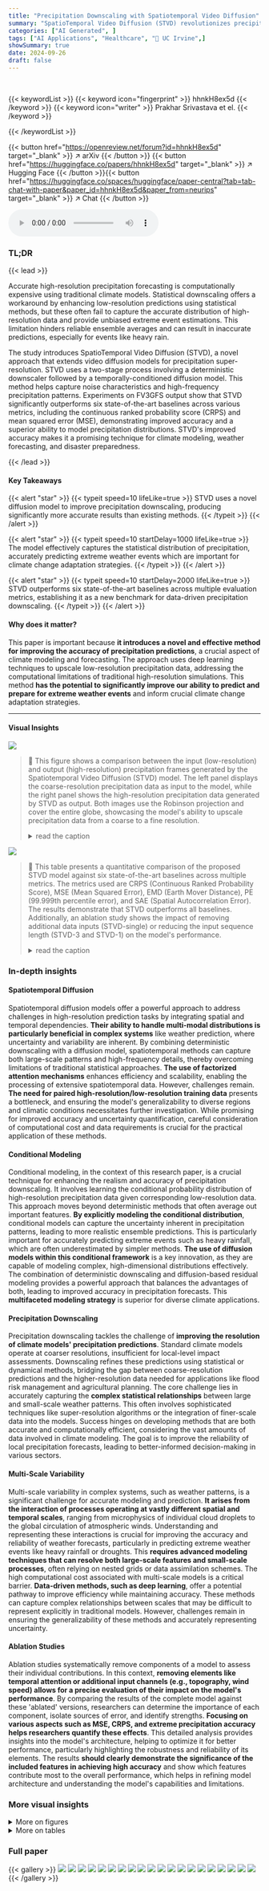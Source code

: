 ```yaml
---
title: "Precipitation Downscaling with Spatiotemporal Video Diffusion"
summary: "SpatioTemporal Video Diffusion (STVD) revolutionizes precipitation downscaling using a novel diffusion model, achieving state-of-the-art accuracy in super-resolution while capturing crucial distributi..."
categories: ["AI Generated", ]
tags: ["AI Applications", "Healthcare", "🏢 UC Irvine",]
showSummary: true
date: 2024-09-26
draft: false
---
```


<br>

{{< keywordList >}}
{{< keyword icon="fingerprint" >}} hhnkH8ex5d {{< /keyword >}}
{{< keyword icon="writer" >}} Prakhar Srivastava et el. {{< /keyword >}}
 
{{< /keywordList >}}

{{< button href="https://openreview.net/forum?id=hhnkH8ex5d" target="_blank" >}}
↗ arXiv
{{< /button >}}
{{< button href="https://huggingface.co/papers/hhnkH8ex5d" target="_blank" >}}
↗ Hugging Face
{{< /button >}}{{< button href="https://huggingface.co/spaces/huggingface/paper-central?tab=tab-chat-with-paper&paper_id=hhnkH8ex5d&paper_from=neurips" target="_blank" >}}
↗ Chat
{{< /button >}}




<audio controls>
    <source src="https://ai-paper-reviewer.com/hhnkH8ex5d/podcast.wav" type="audio/wav">
    Your browser does not support the audio element.
</audio>


### TL;DR


{{< lead >}}

Accurate high-resolution precipitation forecasting is computationally expensive using traditional climate models. Statistical downscaling offers a workaround by enhancing low-resolution predictions using statistical methods, but these often fail to capture the accurate distribution of high-resolution data and provide unbiased extreme event estimations. This limitation hinders reliable ensemble averages and can result in inaccurate predictions, especially for events like heavy rain.



The study introduces SpatioTemporal Video Diffusion (STVD), a novel approach that extends video diffusion models for precipitation super-resolution. STVD uses a two-stage process involving a deterministic downscaler followed by a temporally-conditioned diffusion model. This method helps capture noise characteristics and high-frequency precipitation patterns. Experiments on FV3GFS output show that STVD significantly outperforms six state-of-the-art baselines across various metrics, including the continuous ranked probability score (CRPS) and mean squared error (MSE), demonstrating improved accuracy and a superior ability to model precipitation distributions.  STVD's improved accuracy makes it a promising technique for climate modeling, weather forecasting, and disaster preparedness.

{{< /lead >}}


#### Key Takeaways

{{< alert "star" >}}
{{< typeit speed=10 lifeLike=true >}} STVD uses a novel diffusion model to improve precipitation downscaling, producing significantly more accurate results than existing methods. {{< /typeit >}}
{{< /alert >}}

{{< alert "star" >}}
{{< typeit speed=10 startDelay=1000 lifeLike=true >}} The model effectively captures the statistical distribution of precipitation, accurately predicting extreme weather events which are important for climate change adaptation strategies. {{< /typeit >}}
{{< /alert >}}

{{< alert "star" >}}
{{< typeit speed=10 startDelay=2000 lifeLike=true >}} STVD outperforms six state-of-the-art baselines across multiple evaluation metrics, establishing it as a new benchmark for data-driven precipitation downscaling. {{< /typeit >}}
{{< /alert >}}

#### Why does it matter?
This paper is important because **it introduces a novel and effective method for improving the accuracy of precipitation predictions**, a crucial aspect of climate modeling and forecasting. The approach uses deep learning techniques to upscale low-resolution precipitation data, addressing the computational limitations of traditional high-resolution simulations. This method **has the potential to significantly improve our ability to predict and prepare for extreme weather events** and inform crucial climate change adaptation strategies.

------
#### Visual Insights



![](https://ai-paper-reviewer.com/hhnkH8ex5d/figures_0_1.jpg)

> 🔼 This figure shows a comparison between the input (low-resolution) and output (high-resolution) precipitation frames generated by the Spatiotemporal Video Diffusion (STVD) model.  The left panel displays the coarse-resolution precipitation data as input to the model, while the right panel shows the high-resolution precipitation data generated by STVD as output. Both images use the Robinson projection and cover the entire globe, showcasing the model's ability to upscale precipitation data from a coarse to a fine resolution.
> <details>
> <summary>read the caption</summary>
> Figure 1: Static snapshot from the Spatiotemporal Video Diffusion (STVD) model, illustrating input (left) and output (right) precipitation frames. The input panel displays simulated coarse-resolution precipitation (rain, snow) fields (Section 3), super-resolved into the high-resolution output shown in the right panel. Both frames use Robinson projection and cover six tiles of the cubed-sphere grid, providing a detailed global view (optimal viewing with zoom). For dynamics, see Fig. 3.
> </details>





![](https://ai-paper-reviewer.com/hhnkH8ex5d/tables_6_1.jpg)

> 🔼 This table presents a quantitative comparison of the proposed STVD model against six state-of-the-art baselines across multiple metrics.  The metrics used are CRPS (Continuous Ranked Probability Score), MSE (Mean Squared Error), EMD (Earth Mover Distance), PE (99.999th percentile error), and SAE (Spatial Autocorrelation Error).  The results demonstrate that STVD outperforms all baselines.  Additionally, an ablation study shows the impact of removing additional data inputs (STVD-single) or reducing the input sequence length (STVD-3 and STVD-1) on the model's performance.
> <details>
> <summary>read the caption</summary>
> Table 1: Quantitative comparison between our method and other competitive baselines. EMD represents the Earth-Mover Distance, PE denotes the 99.999th percentile error and SAE is the spatial-autocorrelation error. Overall, our proposed method (STVD) outperforms the baselines across all metrics. In our ablation study, the exclusion of additional side information (STVD-single) or decrement in context length (STVD-3 and STVD-1) appreciably degrades performance.
> </details>





### In-depth insights


#### Spatiotemporal Diffusion
Spatiotemporal diffusion models offer a powerful approach to address challenges in high-resolution prediction tasks by integrating spatial and temporal dependencies.  **Their ability to handle multi-modal distributions is particularly beneficial in complex systems** like weather prediction, where uncertainty and variability are inherent.  By combining deterministic downscaling with a diffusion model, spatiotemporal methods can capture both large-scale patterns and high-frequency details, thereby overcoming limitations of traditional statistical approaches.  **The use of factorized attention mechanisms** enhances efficiency and scalability, enabling the processing of extensive spatiotemporal data.  However, challenges remain. **The need for paired high-resolution/low-resolution training data** presents a bottleneck, and ensuring the model's generalizability to diverse regions and climatic conditions necessitates further investigation. While promising for improved accuracy and uncertainty quantification, careful consideration of computational cost and data requirements is crucial for the practical application of these methods.

#### Conditional Modeling
Conditional modeling, in the context of this research paper, is a crucial technique for enhancing the realism and accuracy of precipitation downscaling.  It involves learning the conditional probability distribution of high-resolution precipitation data given corresponding low-resolution data. This approach moves beyond deterministic methods that often average out important features. **By explicitly modeling the conditional distribution**, conditional models can capture the uncertainty inherent in precipitation patterns, leading to more realistic ensemble predictions.  This is particularly important for accurately predicting extreme events such as heavy rainfall, which are often underestimated by simpler methods. **The use of diffusion models within this conditional framework** is a key innovation, as they are capable of modeling complex, high-dimensional distributions effectively.  The combination of deterministic downscaling and diffusion-based residual modeling provides a powerful approach that balances the advantages of both, leading to improved accuracy in precipitation forecasts. This **multifaceted modeling strategy** is superior for diverse climate applications.

#### Precipitation Downscaling
Precipitation downscaling tackles the challenge of **improving the resolution of climate models' precipitation predictions**.  Standard climate models operate at coarser resolutions, insufficient for local-level impact assessments. Downscaling refines these predictions using statistical or dynamical methods, bridging the gap between coarse-resolution predictions and the higher-resolution data needed for applications like flood risk management and agricultural planning.  The core challenge lies in accurately capturing the **complex statistical relationships** between large and small-scale weather patterns.  This often involves sophisticated techniques like super-resolution algorithms or the integration of finer-scale data into the models.  Success hinges on developing methods that are both accurate and computationally efficient, considering the vast amounts of data involved in climate modeling.  The goal is to improve the reliability of local precipitation forecasts, leading to better-informed decision-making in various sectors.

#### Multi-Scale Variability
Multi-scale variability in complex systems, such as weather patterns, is a significant challenge for accurate modeling and prediction. **It arises from the interaction of processes operating at vastly different spatial and temporal scales**, ranging from microphysics of individual cloud droplets to the global circulation of atmospheric winds.  Understanding and representing these interactions is crucial for improving the accuracy and reliability of weather forecasts, particularly in predicting extreme weather events like heavy rainfall or droughts. This **requires advanced modeling techniques that can resolve both large-scale features and small-scale processes**, often relying on nested grids or data assimilation schemes.  The high computational cost associated with multi-scale models is a critical barrier.  **Data-driven methods, such as deep learning**, offer a potential pathway to improve efficiency while maintaining accuracy. These methods can capture complex relationships between scales that may be difficult to represent explicitly in traditional models. However, challenges remain in ensuring the generalizability of these methods and accurately representing uncertainty.

#### Ablation Studies
Ablation studies systematically remove components of a model to assess their individual contributions.  In this context, **removing elements like temporal attention or additional input channels (e.g., topography, wind speed) allows for a precise evaluation of their impact on the model's performance**. By comparing the results of the complete model against these 'ablated' versions, researchers can determine the importance of each component, isolate sources of error, and identify strengths.  **Focusing on various aspects such as MSE, CRPS, and extreme precipitation accuracy helps researchers quantify these effects**. This detailed analysis provides insights into the model's architecture, helping to optimize it for better performance, particularly highlighting the robustness and reliability of its elements.  The results **should clearly demonstrate the significance of the included features in achieving high accuracy** and show which features contribute most to the overall performance, which helps in refining model architecture and understanding the model's capabilities and limitations.


### More visual insights

<details>
<summary>More on figures
</summary>


![](https://ai-paper-reviewer.com/hhnkH8ex5d/figures_1_1.jpg)

> 🔼 This figure illustrates the training and inference pipeline of the proposed SpatioTemporal Video Diffusion (STVD) model for precipitation downscaling.  It shows how low-resolution precipitation sequences are processed in two main stages. First, a deterministic downscaling module, utilizing spatio-temporal factorized attention, generates an initial high-resolution prediction. Second, a temporally-conditioned diffusion model refines this prediction by modeling the residual errors to capture the high-frequency patterns and noise characteristics present in the high-resolution data. The entire process involves optimizing model parameters jointly during training, incorporating conditional diffusion and factorized attention mechanisms for improved efficiency and accuracy. The figure uses color-coded blocks to distinguish between operations in the training and inference phases.
> <details>
> <summary>read the caption</summary>
> Figure 2: Our model's training and inference pipelines: Blue blocks apply to both phases, red blocks to training only, and green blocks to inference only. It deterministically downscales a low-resolution precipitation sequence using spatio-temporal factorized attention and models residuals with conditional diffusion (with factorized attention). Here, T denotes sequence length and N denotes diffusion steps. The parameters (φ = φ, ψ) are optimized jointly during training. See A.1 for details.
> </details>



![](https://ai-paper-reviewer.com/hhnkH8ex5d/figures_3_1.jpg)

> 🔼 This figure compares the precipitation prediction of the proposed model (STVD) against other state-of-the-art baselines.  It shows a time series of precipitation frames over a 1000x1000km area in Northern California, focusing on a specific precipitation event associated with a cold front.  The comparison highlights that STVD better resolves the details of the precipitation than the other models, particularly its high-resolution features.
> <details>
> <summary>read the caption</summary>
> Figure 3: A qualitative comparison between our proposed model and top baseline for a precipitation event associated with a cold front impinging on the Northern California coast and then the Sierra mountain range (coastline marked in hazy white). Fig. 6 plots the regional topography. The time interval between adjacent frames is 3 hours; the plotted region is 1000 × 1000 km. Our model resolves the fine-grid precipitation structure better than the considered baselines. See A.3 for full-page high-quality samples from Himalayas and Sierra.
> </details>



![](https://ai-paper-reviewer.com/hhnkH8ex5d/figures_5_1.jpg)

> 🔼 This figure shows the trade-off between mean square error (MSE) and percentile error (PE) for different numbers of sampling steps in the SpatioTemporal Video Diffusion (STVD) model.  Lower MSE generally indicates better average accuracy, while lower PE signifies better accuracy in capturing extreme precipitation events. The plot reveals a typical inverse relationship: as the number of sampling steps increases, the MSE tends to increase slightly, but the PE decreases significantly, highlighting a balance between average accuracy and the accurate prediction of extreme precipitation events. The inference is performed on the Himalayan region, further detailed in figures 6 and 12 of the paper.
> <details>
> <summary>read the caption</summary>
> Figure 4: Tradeoff between mean square error and percentile error (see Sec. 3). Inference at Himalayan region (see Figs. 6 and 12).
> </details>



![](https://ai-paper-reviewer.com/hhnkH8ex5d/figures_6_1.jpg)

> 🔼 This figure displays the distribution of fine-grid three-hourly average precipitation across all grid points globally.  It compares the distributions generated by the proposed STVD model against six baseline models: Swin-IR, Swin-IR-Diff, VRT, RVRT, PSRT, and VDM. The plot shows that Swin-IR overestimates large precipitation events while the other baselines underestimate them. The STVD model's distribution is shown to align best with the ground truth distribution.
> <details>
> <summary>read the caption</summary>
> Figure 5: Distributions of the fine-grid three-hourly average precipitation, for all gridpoints around the globe. The Swin-IR baseline over-estimates large precipitation events, whereas all other baselines underestimate key extreme and rare precipitation events. Our model aligns best with the fine-grid ground truth than any the other model. This is also evident with the the EMD and PE metrics discussed in Tab. 1 and Sec. 3.
> </details>



![](https://ai-paper-reviewer.com/hhnkH8ex5d/figures_7_1.jpg)

> 🔼 This figure shows a comparison of yearly averaged precipitation between the model and ground truth for two different regions: Himalayas and Northern California. The top half of the figure shows the topography and the bottom half shows the precipitation. The left side shows the Himalayas, and the right side shows the California coast. This figure highlights the model's ability to capture fine details in precipitation patterns that are related to the local topography and are not captured in the coarser ground truth data.
> <details>
> <summary>read the caption</summary>
> Figure 6: Precipitation over two regions (left: Himalayas; right: Northern California coast, same region as Fig. 3), averaged across a year, for our STVD model and the ground-truth. For each half, the topography of the region is shown in the corresponding top-left whereas the predicted annual average is shown in the corresponding bottom-right. Annually-averaged precipitation is an important indicator of water availability in a region. STVD successfully captures many details of the precipitation that are tied to local topography and are too fine to be resolved the coarse-grid data.
> </details>



![](https://ai-paper-reviewer.com/hhnkH8ex5d/figures_8_1.jpg)

> 🔼 This figure visualizes the stochasticity of the STVD model by showing multiple samples generated from the same coarse-grid input.  The samples show variations, especially in areas with higher precipitation amounts, indicating that the model's stochasticity is not random noise but reflects the inherent uncertainty in predicting precipitation.
> <details>
> <summary>read the caption</summary>
> Figure 7: A visualization of the stochastic samples predicted by STVD for a given coarse-grid data. The precipitation event is the same as depicted in Fig. 3. Additionally, we also plot a variance map over the set of these samples to analyze the stochasticity better. Red regions correspond to high variance whereas blue regions correspond to low variance. Model stochasticity seems to be meaningful since the variance is large where mean precipitation is large.
> </details>



![](https://ai-paper-reviewer.com/hhnkH8ex5d/figures_16_1.jpg)

> 🔼 This figure shows the overall architecture of the proposed model. It's composed of two UNets: a top UNet for diffusion on the residual and a bottom UNet acting as a deterministic downscaler. The top UNet conditions on the noise step, the low-resolution frames, the initial prediction, and the feature maps from the bottom UNet. The bottom UNet processes low-resolution frames to produce an initial precipitation prediction.
> <details>
> <summary>read the caption</summary>
> Figure 8: The figure depicts the overall model architecture where the top UNet performs diffusion on the residual, conditioned on the noise step n, x0:T, ŷ0:T and the context of the bottom U-Net feature map (refer to Eq. (1) in Sec. 2.1). The bottom UNet is the deterministic downscaler. Details of each block are shown in Figure 9.
> </details>



![](https://ai-paper-reviewer.com/hhnkH8ex5d/figures_16_2.jpg)

> 🔼 This figure illustrates the overall architecture of the proposed model. The model consists of two UNets: a top UNet which performs diffusion on the residual and a bottom UNet which acts as a deterministic downscaler. The top UNet conditions on three things: the noise step n,  the low-resolution sequence x0:T, the downscaler output ŷ0:T.  The bottom UNet takes in the low-resolution sequence and outputs the deterministic prediction. Figure 9 further details each individual block shown here.
> <details>
> <summary>read the caption</summary>
> Figure 8: The figure depicts the overall model architecture where the top UNet performs diffusion on the residual, conditioned on the noise step n, x0:T, ŷ0:T and the context of the bottom U-Net feature map (refer to Eq. (1) in Sec. 2.1). The bottom UNet is the deterministic downscaler. Details of each block are shown in Figure 9.
> </details>



![](https://ai-paper-reviewer.com/hhnkH8ex5d/figures_18_1.jpg)

> 🔼 This figure compares the performance of the proposed model (STVD) against six state-of-the-art baselines in downscaling precipitation data.  It shows a specific precipitation event in the Sierra Nevada mountain range over a 5 timestep period.  Each row shows the results from a different model, with the top row being ground truth and the bottom row showing the original coarse-resolution input. The figure highlights the ability of the proposed model to better capture fine-grained details in the precipitation patterns compared to existing methods.
> <details>
> <summary>read the caption</summary>
> Figure 11: Qualitative comparison between our proposed model and all baselines for a specific precipitation event in the Sierra mountain range. This figure is a repetition of Fig. 3 for better visual overview. The first row represents the ground truth fine-grid precipitation state sequence, and the last row represents the coarse-grid precipitation that is being downscaled. All other rows correspond to our model and the baseline outputs. The time interval between adjacent frames is 3 hours; the plotted region is 1000 × 1000 km.
> </details>



![](https://ai-paper-reviewer.com/hhnkH8ex5d/figures_19_1.jpg)

> 🔼 This figure compares the results of the proposed model (STVD) against six state-of-the-art baselines in a specific precipitation event in the Sierra Nevada mountain range.  It shows a time-series of precipitation frames, where the first row displays the ground truth at high resolution, the last row displays the low-resolution input, and the rows in-between show the outputs of the different models at high resolution. This visualization provides a qualitative comparison of model performance in terms of detail and accuracy in capturing precipitation patterns.
> <details>
> <summary>read the caption</summary>
> Figure 11: Qualitative comparison between our proposed model and all baselines for a specific precipitation event in the Sierra mountain range. This figure is a repetition of Fig. 3 for better visual overview. The first row represents the ground truth fine-grid precipitation state sequence, and the last row represents the coarse-grid precipitation that is being downscaled. All other rows correspond to our model and the baseline outputs. The time interval between adjacent frames is 3 hours; the plotted region is 1000 × 1000 km.
> </details>



![](https://ai-paper-reviewer.com/hhnkH8ex5d/figures_20_1.jpg)

> 🔼 This figure compares the qualitative results of the proposed model (STVD) against six baselines for a precipitation event in the Sierra Nevada mountain range.  It shows a time series of precipitation maps, with the ground truth (fine-resolution) at the top and the low-resolution input at the bottom. The middle rows show the results of different models, demonstrating the ability of STVD to better capture fine details compared to the baselines.
> <details>
> <summary>read the caption</summary>
> Figure 11: Qualitative comparison between our proposed model and all baselines for a specific precipitation event in the Sierra mountain range. This figure is a repetition of Fig. 3 for better visual overview. The first row represents the ground truth fine-grid precipitation state sequence, and the last row represents the coarse-grid precipitation that is being downscaled. All other rows correspond to our model and the baseline outputs. The time interval between adjacent frames is 3 hours; the plotted region is 1000 × 1000 km.
> </details>



![](https://ai-paper-reviewer.com/hhnkH8ex5d/figures_20_2.jpg)

> 🔼 This figure visualizes the average temporal attention weights computed across the entire validation dataset and all attention heads within the bottleneck layer of the deterministic downscaler component of the proposed model.  The visualization is a 5x5 heatmap, where each cell represents the attention weight between two temporal positions in the sequence (T1-T5). Brighter colors indicate stronger attention weights. The figure demonstrates that attention weights decay as the temporal distance between positions increases, reflecting the expected behavior of a model that prioritizes nearby temporal information. For example, the highest attention weights are observed for a frame and its immediate neighbors.
> <details>
> <summary>read the caption</summary>
> Figure 14: A visualization of the temporal attention weights averaged over the entire validation set and attention heads for the bottleneck layer of the deterministic downscaler. T1 - T5 denotes the temporal sequence. The weights evidently decay as a function of temporal distance which makes physical sense. For example, feature map at position T2 attends the most towards itself along with immediate temporal neighbors at T1 and T3. Lighter colors correspond to larger weight.
> </details>



</details>




<details>
<summary>More on tables
</summary>


![](https://ai-paper-reviewer.com/hhnkH8ex5d/tables_16_1.jpg)
> 🔼 This table presents a quantitative comparison of the proposed SpatioTemporal Video Diffusion (STVD) model against six state-of-the-art baselines using various metrics.  The metrics include Earth Mover's Distance (EMD), 99.999th percentile error (PE), and spatial autocorrelation error (SAE). The results demonstrate that STVD outperforms all baselines. Ablation studies, removing additional information or reducing context length, show a significant decrease in performance, highlighting the importance of these factors in STVD's success.
> <details>
> <summary>read the caption</summary>
> Table 1: Quantitative comparison between our method and other competitive baselines. EMD represents the Earth-Mover Distance, PE denotes the 99.999th percentile error and SAE is the spatial-autocorrelation error. Overall, our proposed method (STVD) outperforms the baselines across all metrics. In our ablation study, the exclusion of additional side information (STVD-single) or decrement in context length (STVD-3 and STVD-1) appreciably degrades performance.
> </details>

![](https://ai-paper-reviewer.com/hhnkH8ex5d/tables_17_1.jpg)
> 🔼 This table presents a quantitative comparison of the proposed SpatioTemporal Video Diffusion (STVD) model against six other state-of-the-art baselines across multiple evaluation metrics. The metrics used include the Earth Mover's Distance (EMD), 99.999th percentile error (PE), and spatial autocorrelation error (SAE).  The results demonstrate that STVD outperforms all baselines. Additionally, an ablation study shows that removing additional information or reducing the temporal context significantly reduces the performance of the model.
> <details>
> <summary>read the caption</summary>
> Table 1: Quantitative comparison between our method and other competitive baselines. EMD represents the Earth-Mover Distance, PE denotes the 99.999th percentile error and SAE is the spatial-autocorrelation error. Overall, our proposed method (STVD) outperforms the baselines across all metrics. In our ablation study, the exclusion of additional side information (STVD-single) or decrement in context length (STVD-3 and STVD-1) appreciably degrades performance.
> </details>

</details>




### Full paper

{{< gallery >}}
<img src="https://ai-paper-reviewer.com/hhnkH8ex5d/1.png" class="grid-w50 md:grid-w33 xl:grid-w25" />
<img src="https://ai-paper-reviewer.com/hhnkH8ex5d/2.png" class="grid-w50 md:grid-w33 xl:grid-w25" />
<img src="https://ai-paper-reviewer.com/hhnkH8ex5d/3.png" class="grid-w50 md:grid-w33 xl:grid-w25" />
<img src="https://ai-paper-reviewer.com/hhnkH8ex5d/4.png" class="grid-w50 md:grid-w33 xl:grid-w25" />
<img src="https://ai-paper-reviewer.com/hhnkH8ex5d/5.png" class="grid-w50 md:grid-w33 xl:grid-w25" />
<img src="https://ai-paper-reviewer.com/hhnkH8ex5d/6.png" class="grid-w50 md:grid-w33 xl:grid-w25" />
<img src="https://ai-paper-reviewer.com/hhnkH8ex5d/7.png" class="grid-w50 md:grid-w33 xl:grid-w25" />
<img src="https://ai-paper-reviewer.com/hhnkH8ex5d/8.png" class="grid-w50 md:grid-w33 xl:grid-w25" />
<img src="https://ai-paper-reviewer.com/hhnkH8ex5d/9.png" class="grid-w50 md:grid-w33 xl:grid-w25" />
<img src="https://ai-paper-reviewer.com/hhnkH8ex5d/10.png" class="grid-w50 md:grid-w33 xl:grid-w25" />
<img src="https://ai-paper-reviewer.com/hhnkH8ex5d/11.png" class="grid-w50 md:grid-w33 xl:grid-w25" />
<img src="https://ai-paper-reviewer.com/hhnkH8ex5d/12.png" class="grid-w50 md:grid-w33 xl:grid-w25" />
<img src="https://ai-paper-reviewer.com/hhnkH8ex5d/13.png" class="grid-w50 md:grid-w33 xl:grid-w25" />
<img src="https://ai-paper-reviewer.com/hhnkH8ex5d/14.png" class="grid-w50 md:grid-w33 xl:grid-w25" />
<img src="https://ai-paper-reviewer.com/hhnkH8ex5d/15.png" class="grid-w50 md:grid-w33 xl:grid-w25" />
<img src="https://ai-paper-reviewer.com/hhnkH8ex5d/16.png" class="grid-w50 md:grid-w33 xl:grid-w25" />
<img src="https://ai-paper-reviewer.com/hhnkH8ex5d/17.png" class="grid-w50 md:grid-w33 xl:grid-w25" />
<img src="https://ai-paper-reviewer.com/hhnkH8ex5d/18.png" class="grid-w50 md:grid-w33 xl:grid-w25" />
<img src="https://ai-paper-reviewer.com/hhnkH8ex5d/19.png" class="grid-w50 md:grid-w33 xl:grid-w25" />
<img src="https://ai-paper-reviewer.com/hhnkH8ex5d/20.png" class="grid-w50 md:grid-w33 xl:grid-w25" />
{{< /gallery >}}